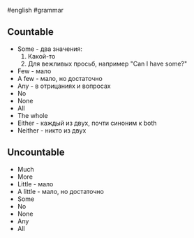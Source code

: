 #english #grammar
## Countable
- Some - два значения:
	1. Какой-то
	2. Для вежливых просьб, например "Can I have some?"
- Few - мало
- A few - мало, но достаточно
- Any - в отрицаниях и вопросах
- No
- None
- All
- The whole
- Either - каждый из двух, почти синоним к both
- Neither - никто из двух
## Uncountable
- Much
- More
- Little - мало
- A little - мало, но достаточно
- Some
- No
- None
- Any
- All